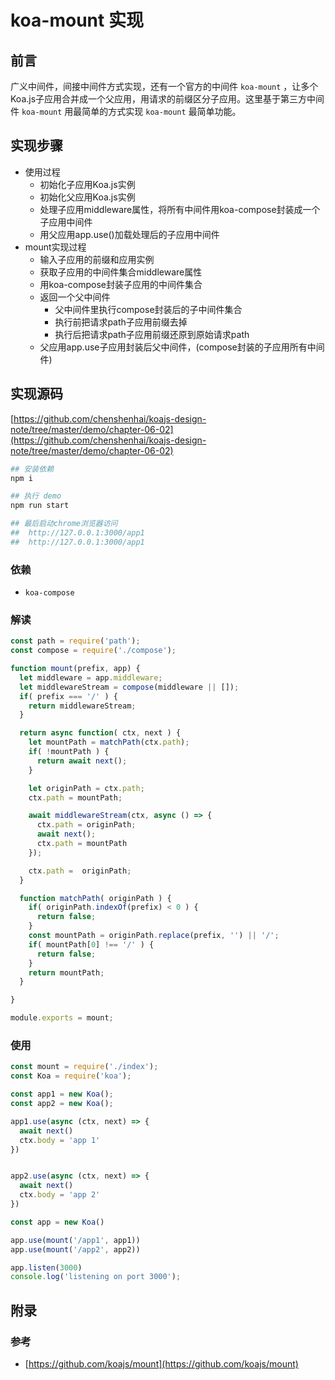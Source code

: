 # koa-mount 实现

## 前言

 广义中间件，间接中间件方式实现，还有一个官方的中间件 `koa-mount` ，让多个Koa.js子应用合并成一个父应用，用请求的前缀区分子应用。这里基于第三方中间件 `koa-mount` 用最简单的方式实现 `koa-mount` 最简单功能。

## 实现步骤

- 使用过程
    - 初始化子应用Koa.js实例
    - 初始化父应用Koa.js实例
    - 处理子应用middleware属性，将所有中间件用koa-compose封装成一个子应用中间件
    - 用父应用app.use()加载处理后的子应用中间件
- mount实现过程
    - 输入子应用的前缀和应用实例
    - 获取子应用的中间件集合middleware属性
    - 用koa-compose封装子应用的中间件集合
    - 返回一个父中间件
      - 父中间件里执行compose封装后的子中间件集合
      - 执行前把请求path子应用前缀去掉
      - 执行后把请求path子应用前缀还原到原始请求path
    - 父应用app.use子应用封装后父中间件，(compose封装的子应用所有中间件)

## 实现源码


[https://github.com/chenshenhai/koajs-design-note/tree/master/demo/chapter-06-02](https://github.com/chenshenhai/koajs-design-note/tree/master/demo/chapter-06-02)



```sh
## 安装依赖
npm i

## 执行 demo
npm run start

## 最后启动chrome浏览器访问
##  http://127.0.0.1:3000/app1
##  http://127.0.0.1:3000/app1
```


### 依赖

- `koa-compose`

### 解读

```js
const path = require('path');
const compose = require('./compose');

function mount(prefix, app) {
  let middleware = app.middleware;
  let middlewareStream = compose(middleware || []);
  if( prefix === '/' ) {
    return middlewareStream;
  }

  return async function( ctx, next ) {
    let mountPath = matchPath(ctx.path); 
    if( !mountPath ) {
      return await next();
    }

    let originPath = ctx.path;
    ctx.path = mountPath;

    await middlewareStream(ctx, async () => {
      ctx.path = originPath;
      await next();
      ctx.path = mountPath
    });

    ctx.path =  originPath;
  }

  function matchPath( originPath ) {
    if( originPath.indexOf(prefix) < 0 ) {
      return false;
    }
    const mountPath = originPath.replace(prefix, '') || '/';
    if( mountPath[0] !== '/' ) {
      return false;
    }
    return mountPath;
  }

}

module.exports = mount;
```

### 使用

```js
const mount = require('./index');
const Koa = require('koa');

const app1 = new Koa();
const app2 = new Koa();

app1.use(async (ctx, next) => {
  await next()
  ctx.body = 'app 1'
})


app2.use(async (ctx, next) => {
  await next()
  ctx.body = 'app 2'
})

const app = new Koa()

app.use(mount('/app1', app1))
app.use(mount('/app2', app2))

app.listen(3000)
console.log('listening on port 3000');

```


## 附录

### 参考

- [https://github.com/koajs/mount](https://github.com/koajs/mount)